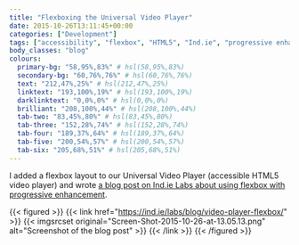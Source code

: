 ```yaml
---
title: "Flexboxing the Universal Video Player"
date: 2015-10-26T13:11:45+00:00
categories: ["Development"]
tags: ["accessibility", "flexbox", "HTML5", "Ind.ie", "progressive enhancement", "video"]
body_classes: "blog"
colours:
  primary-bg: "58,95%,83%" # hsl(58,95%,83%)
  secondary-bg: "60,76%,76%" # hsl(60,76%,76%)
  text: "212,47%,25%" # hsl(212,47%,25%)
  linktext: "193,100%,19%" # hsl(193,100%,19%)
  darklinktext: "0,0%,0%" # hsl(0,0%,0%)
  brilliant: "208,100%,44%" # hsl(208,100%,44%)
  tab-two: "83,45%,80%" # hsl(83,45%,80%)
  tab-three: "152,28%,74%" # hsl(152,28%,74%)
  tab-four: "189,37%,64%" # hsl(189,37%,64%)
  tab-five: "200,54%,57%" # hsl(200,54%,57%)
  tab-six: "205,68%,51%" # hsl(205,68%,51%)
---
```


I added a flexbox layout to our Universal Video Player (accessible HTML5 video player) and wrote [a blog post on Ind.ie Labs about using flexbox with progressive enhancement](https://ind.ie/labs/blog/video-player-flexbox/).

{{< figured >}}
  {{< link href="https://ind.ie/labs/blog/video-player-flexbox/" >}}
  	{{< imgsrcset original="Screen-Shot-2015-10-26-at-13.05.13.png" alt="Screenshot of the blog post" >}}
  {{< /link >}}
{{< /figured >}}



